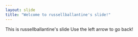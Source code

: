 ```yaml
---
layout: slide
title: "Welcome to russellballantine's slide!"
---
```

This is russellballantine's slide
Use the left arrow to go back!
